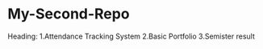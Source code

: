 # My-Second-Repo
Heading:
     1.Attendance Tracking System 
     2.Basic Portfolio 
     3.Semister result
